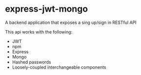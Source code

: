 # express-jwt-mongo

A backend application that exposes a sing up/sign in RESTful API

This api works with the following:
  - JWT
  - npm
  - Express
  - Mongo
  - Hashed passwords
  - Loosely-coupled interchangeable components
